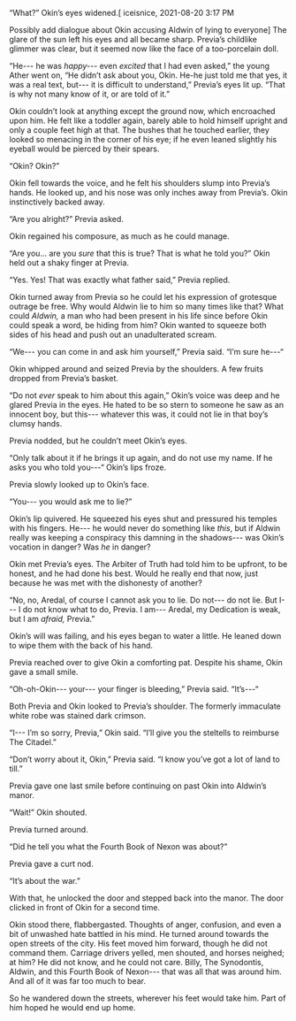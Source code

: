 “What?” Okin’s eyes widened.\[ iceisnice, 2021-08-20 3:17 PM

Possibly add dialogue about Okin accusing Aldwin of lying to everyone\] The glare of the sun left his eyes and all became sharp. Previa’s childlike glimmer was clear, but it seemed now like the face of a too-porcelain doll.

“He--- he was *happy---* even *excited* that I had even asked,” the young Ather went on, “He didn’t ask about you, Okin. He-he just told me that yes, it was a real text, but--- it is difficult to understand,” Previa’s eyes lit up. “That is why not many know of it, or are told of it.”

Okin couldn’t look at anything except the ground now, which encroached upon him. He felt like a toddler again, barely able to hold himself upright and only a couple feet high at that. The bushes that he touched earlier, they looked so menacing in the corner of his eye; if he even leaned slightly his eyeball would be pierced by their spears.

“Okin? Okin?” 

Okin fell towards the voice, and he felt his shoulders slump into Previa’s hands. He looked up, and his nose was only inches away from Previa’s. Okin instinctively backed away.

“Are you alright?” Previa asked.

Okin regained his composure, as much as he could manage.

“Are you... are you *sure* that this is true? That is what he told you?” Okin held out a shaky finger at Previa.

“Yes. Yes! That was exactly what father said,” Previa replied.

Okin turned away from Previa so he could let his expression of grotesque outrage be free. Why would Aldwin lie to him so many times like that? What could *Aldwin,* a man who had been present in his life since before Okin could speak a word, be hiding from him? Okin wanted to squeeze both sides of his head and push out an unadulterated scream.

“We--- you can come in and ask him yourself,” Previa said. “I’m sure he---“

Okin whipped around and seized Previa by the shoulders. A few fruits dropped from Previa’s basket.

“Do not *ever* speak to him about this again,” Okin’s voice was deep and he glared Previa in the eyes. He hated to be so stern to someone he saw as an innocent boy, but this--- whatever this was, it could not lie in that boy’s clumsy hands.

Previa nodded, but he couldn’t meet Okin’s eyes.

“Only talk about it if he brings it up again, and do not use my name. If he asks you who told you---“ Okin’s lips froze.

Previa slowly looked up to Okin’s face. 

“You--- you would ask me to lie?”

Okin’s lip quivered. He squeezed his eyes shut and pressured his temples with his fingers. He--- he would never do something like *this*, but if Aldwin really was keeping a conspiracy this damning in the shadows--- was Okin’s vocation in danger?  Was *he* in danger?

Okin met Previa’s eyes. The Arbiter of Truth had told him to be upfront, to be honest, and he had done his best. Would he really end that now, just because he was met with the dishonesty of another?

“No, no, Aredal, of course I cannot ask you to lie. Do not--- do not lie. But I--- I do not know what to do, Previa. I am--- Aredal, my Dedication is weak, but I am *afraid,* Previa.”

Okin’s will was failing, and his eyes began to water a little. He leaned down to wipe them with the back of his hand. 

Previa reached over to give Okin a comforting pat. Despite his shame, Okin gave a small smile.

“Oh-oh-Okin--- your--- your finger is bleeding,” Previa said. “It’s---“

Both Previa and Okin looked to Previa’s shoulder. The formerly immaculate white robe was stained dark crimson.

“I--- I’m so sorry, Previa,” Okin said. “I’ll give you the steltells to reimburse The Citadel.”

“Don’t worry about it, Okin,” Previa said. “I know you’ve got a lot of land to till.”

Previa gave one last smile before continuing on past Okin into Aldwin’s manor.

“Wait!” Okin shouted.

Previa turned around. 

“Did he tell you what the Fourth Book of Nexon was about?” 

Previa gave a curt nod.

“It’s about the war.”

With that, he unlocked the door and stepped back into the manor. The door clicked in front of Okin for a second time.

Okin stood there, flabbergasted. Thoughts of anger, confusion, and even a bit of unwashed hate battled in his mind. He turned around towards the open streets of the city. His feet moved him forward, though he did not command them. Carriage drivers yelled, men shouted, and horses neighed; at him? He did not know, and he could not care. Billy, The Synodontis, Aldwin, and this Fourth Book of Nexon--- that was all that was around him. And all of it was far too much to bear. 

So he wandered down the streets, wherever his feet would take him. Part of him hoped he would end up home.


